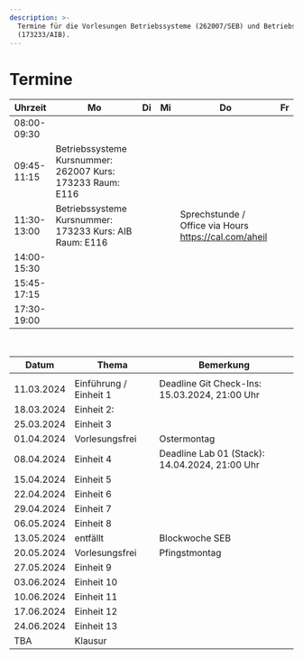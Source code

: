 ```yaml
---
description: >-
  Termine für die Vorlesungen Betriebssysteme (262007/SEB) und Betriebssysteme
  (173233/AIB).
---
```


# Termine

| Uhrzeit     | Mo                                                         | Di | Mi | Do                                                    | Fr |
| ----------- | ---------------------------------------------------------- | -- | -- | ----------------------------------------------------- | -- |
| 08:00-09:30 | ​                                                          | ​  | ​  | ​                                                     | ​  |
| 09:45-11:15 | Betriebssysteme Kursnummer: 262007 Kurs: 173233 Raum: E116 | ​  | ​  | ​                                                     | ​  |
| 11:30-13:00 | Betriebssysteme Kursnummer: 173233 Kurs: AIB Raum: E116    | ​  | ​  | Sprechstunde / Office via Hours https://cal.com/aheil | ​  |
| 14:00-15:30 | ​                                                          | ​  | ​  | ​                                                     | ​  |
| 15:45-17:15 | ​                                                          | ​  | ​  | ​                                                     | ​  |
| 17:30-19:00 | ​                                                          | ​  | ​  | ​                                                     | ​  |

​

| Datum      | Thema                  | Bemerkung                                       |
| ---------- | ---------------------- | ----------------------------------------------- |
|            |                        |                                                 |
| 11.03.2024 | Einführung / Einheit 1 | ​Deadline Git Check-Ins: 15.03.2024, 21:00 Uhr  |
| 18.03.2024 | Einheit 2:             | ​                                               |
| 25.03.2024 | Einheit 3              | ​                                               |
| 01.04.2024 | Vorlesungsfrei         | Ostermontag                                     |
| 08.04.2024 | Einheit 4              | ​Deadline Lab 01 (Stack): 14.04.2024, 21:00 Uhr |
| 15.04.2024 | Einheit 5              | ​                                               |
| 22.04.2024 | Einheit 6              | ​                                               |
| 29.04.2024 | Einheit 7              | ​                                               |
| 06.05.2024 | Einheit 8              | ​                                               |
| 13.05.2024 | entfällt               | Blockwoche SEB                                  |
| 20.05.2024 | Vorlesungsfrei         | Pfingstmontag                                   |
| 27.05.2024 | Einheit 9              | ​                                               |
| 03.06.2024 | Einheit 10             | ​                                               |
| 10.06.2024 | Einheit 11             | ​                                               |
| 17.06.2024 | Einheit 12             | ​                                               |
| 24.06.2024 | Einheit 13             | ​                                               |
| TBA        | Klausur                | ​                                               |
